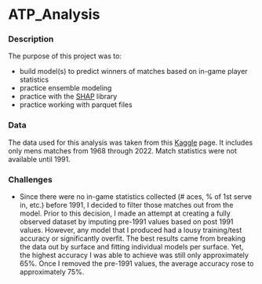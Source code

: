 # ATP_Analysis


### Description

The purpose of this project was to:
- build model(s) to predict winners of matches based on in-game player statistics
- practice ensemble modeling
- practice with the [SHAP](https://shap.readthedocs.io/en/latest/) library
- practice working with parquet files


### Data

The data used for this analysis was taken from this [Kaggle](https://www.kaggle.com/datasets/sijovm/atpdata/data) page.  It includes only mens matches from 1968 through 2022.  Match statistics were not available until 1991.


### Challenges
- Since there were no in-game statistics collected (# aces, % of 1st serve in, etc.) before 1991, I decided to filter those matches out from the model.  Prior to this decision, I made an attempt at creating a fully observed dataset by imputing pre-1991 values based on post 1991 values.  However, any model that I produced had a lousy training/test accuracy or significantly overfit.  The best results came from breaking the data out by surface and fitting individual models per surface.  Yet, the highest accuracy I was able to achieve was still only approximately 65%.  Once I removed the pre-1991 values, the average accuracy rose to approximately 75%.

